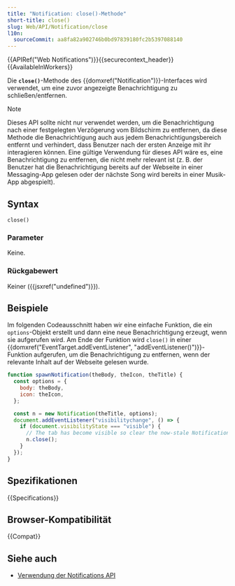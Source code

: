 ```yaml
---
title: "Notification: close()-Methode"
short-title: close()
slug: Web/API/Notification/close
l10n:
  sourceCommit: aa8fa82a902746b0bd97839180fc2b5397088140
---
```


{{APIRef("Web Notifications")}}{{securecontext_header}} {{AvailableInWorkers}}

Die **`close()`**-Methode des {{domxref("Notification")}}-Interfaces wird verwendet, um eine zuvor angezeigte Benachrichtigung zu schließen/entfernen.

> [!NOTE]
> Dieses API sollte nicht nur verwendet werden, um die Benachrichtigung nach einer festgelegten Verzögerung vom Bildschirm zu entfernen, da diese Methode die Benachrichtigung auch aus jedem Benachrichtigungsbereich entfernt und verhindert, dass Benutzer nach der ersten Anzeige mit ihr interagieren können. Eine gültige Verwendung für dieses API wäre es, eine Benachrichtigung zu entfernen, die nicht mehr relevant ist (z. B. der Benutzer hat die Benachrichtigung bereits auf der Webseite in einer Messaging-App gelesen oder der nächste Song wird bereits in einer Musik-App abgespielt).

## Syntax

```js-nolint
close()
```

### Parameter

Keine.

### Rückgabewert

Keiner ({{jsxref("undefined")}}).

## Beispiele

Im folgenden Codeausschnitt haben wir eine einfache Funktion, die ein `options`-Objekt erstellt und dann eine neue Benachrichtigung erzeugt, wenn sie aufgerufen wird. Am Ende der Funktion wird `close()` in einer {{domxref("EventTarget.addEventListener", "addEventListener()")}}-Funktion aufgerufen, um die Benachrichtigung zu entfernen, wenn der relevante Inhalt auf der Webseite gelesen wurde.

```js
function spawnNotification(theBody, theIcon, theTitle) {
  const options = {
    body: theBody,
    icon: theIcon,
  };

  const n = new Notification(theTitle, options);
  document.addEventListener("visibilitychange", () => {
    if (document.visibilityState === "visible") {
      // The tab has become visible so clear the now-stale Notification.
      n.close();
    }
  });
}
```

## Spezifikationen

{{Specifications}}

## Browser-Kompatibilität

{{Compat}}

## Siehe auch

- [Verwendung der Notifications API](/de/docs/Web/API/Notifications_API/Using_the_Notifications_API)
